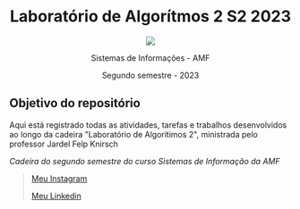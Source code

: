 # <h1 align="center"> **Laboratório de Algorítmos 2 S2 2023** </h1>
<p align="center">
  <img src="https://s3.dualstack.us-east-2.amazonaws.com/pythondotorg-assets/media/community/logos/python-logo-only.png">
</p>


<p align="center">
  Sistemas de Informações - AMF
</p>
<p align="center">
  Segundo semestre - 2023
</p>

## **Objetivo do repositório** ##

Aqui está registrado todas as atividades, tarefas e trabalhos desenvolvidos ao longo da cadeira "Laboratório de Algorítimos 2", ministrada pelo professor Jardel Felp Knirsch

*Cadeira do segundo semestre do curso Sistemas de Informação da AMF*

> [Meu Instagram](https://www.instagram.com/yuri.garciia)
>
> 
> [Meu Linkedin](https://www.linkedin.com/in/ogarciia/)
